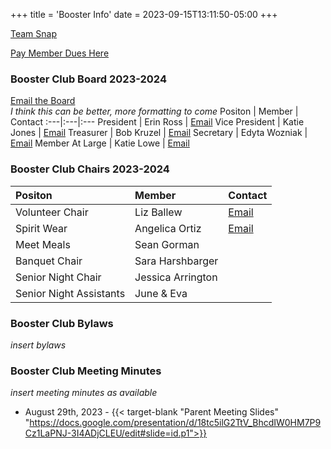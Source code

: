 +++
title = 'Booster Info'
date = 2023-09-15T13:11:50-05:00
+++

[Team Snap](https://go.teamsnap.com/565575/home)

[Pay Member Dues Here](https://fmhs-swim-dive-booster-club.square.site/)


### Booster Club Board 2023-2024
[Email the Board](mailto:fmhswaterjags@gmail.com)  
*I think this can be better, more formatting to come*
Positon | Member | Contact
:---|:---|:---
President | Erin Ross | [Email](mailto:mailto:ciarrai@gmail.com)
Vice President | Katie Jones | [Email](mailto:swimmom91114@gmail.com)
Treasurer | Bob Kruzel | [Email](mailto:bobkruzel@yahoo.com)
Secretary | Edyta Wozniak | [Email](mailto:edyta.wozniak@vp.pl)
Member At Large | Katie Lowe | [Email](mailto:katielowe02@hotmail.com)
<!-- Dive Representative | | -->

### Booster Club Chairs 2023-2024

Positon | Member | Contact
:---|:---|:---
Volunteer Chair | Liz Ballew | [Email](mailto:ecballew@googlemail.com)
Spirit Wear | Angelica Ortiz | [Email](mailto:ruiz.angely@gmail.com)
Meet Meals | Sean Gorman |
Banquet Chair | Sara Harshbarger | 
Senior Night Chair | Jessica Arrington | 
Senior Night Assistants | June & Eva | 
 
### Booster Club Bylaws
*insert bylaws*

### Booster Club Meeting Minutes
*insert meeting minutes as available*

- August 29th, 2023 - {{< target-blank "Parent Meeting Slides" "https://docs.google.com/presentation/d/18tc5ilG2TtV_BhcdIW0HM7P9Cz1LaPNJ-3I4ADjCLEU/edit#slide=id.p1">}}
